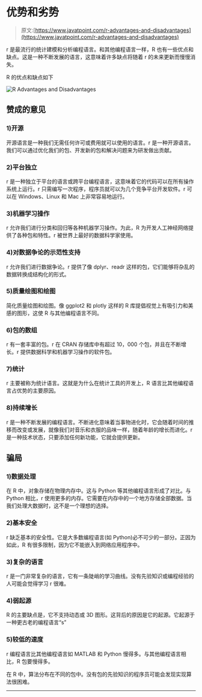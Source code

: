 # 优势和劣势

> 原文:[https://www.javatpoint.com/r-advantages-and-disadvantages](https://www.javatpoint.com/r-advantages-and-disadvantages)

r 是最流行的统计建模和分析编程语言。和其他编程语言一样，R 也有一些优点和缺点。这是一种不断发展的语言，这意味着许多缺点将随着 r 的未来更新而慢慢消失。

R 的优点和缺点如下

![R Advantages and Disadvantages](../Images/d5e63825b9d7b059bcbbc6427af78a89.png)

## 赞成的意见

### 1)开源

开源语言是一种我们无需任何许可或费用就可以使用的语言。r 是一种开源语言。我们可以通过优化我们的包、开发新的包和解决问题来为研发做出贡献。

### 2)平台独立

r 是一种独立于平台的语言或跨平台编程语言，这意味着它的代码可以在所有操作系统上运行。r 只需编写一次程序，程序员就可以为几个竞争平台开发软件。r 可以在 Windows、Linux 和 Mac 上非常容易地运行。

### 3)机器学习操作

r 允许我们进行分类和回归等各种机器学习操作。为此，R 为开发人工神经网络提供了各种包和特性。r 被世界上最好的数据科学家使用。

### 4)对数据争论的示范性支持

r 允许我们进行数据争论。r 提供了像 dplyr、readr 这样的包，它们能够将杂乱的数据转换成结构化的形式。

### 5)质量绘图和绘图

简化质量绘图和绘图。像 ggplot2 和 plotly 这样的 R 库提倡视觉上有吸引力和美感的图形，这使 R 与其他编程语言不同。

### 6)包的数组

r 有一套丰富的包。r 在 CRAN 存储库中有超过 10，000 个包，并且在不断增长。r 提供数据科学和机器学习操作的软件包。

### 7)统计

r 主要被称为统计语言。这就是为什么在统计工具的开发上，R 语言比其他编程语言占优势的主要原因。

### 8)持续增长

r 是一种不断发展的编程语言。不断进化意味着当事物进化时，它会随着时间的推移而改变或发展，就像我们对音乐和衣服的品味一样，随着年龄的增长而进化。r 是一种技术状态，只要添加任何新功能，它就会提供更新。

## 骗局

### 1)数据处理

在 R 中，对象存储在物理内存中。这与 Python 等其他编程语言形成了对比。与 Python 相比，r 使用更多的内存。它需要在内存中的一个地方存储全部数据。当我们处理大数据时，这不是一个理想的选择。

### 2)基本安全

r 缺乏基本的安全性。它是大多数编程语言(如 Python)必不可少的一部分。正因为如此，R 有很多限制，因为它不能嵌入到网络应用程序中。

### 3)复杂的语言

r 是一门非常复杂的语言，它有一条陡峭的学习曲线。没有先验知识或编程经验的人可能会觉得学习 r 很难。

### 4)弱起源

R 的主要缺点是，它不支持动态或 3D 图形。这背后的原因是它的起源。它起源于一种更古老的编程语言“s”

### 5)较低的速度

r 编程语言比其他编程语言如 MATLAB 和 Python 慢得多。与其他编程语言相比，R 包要慢得多。

在 R 中，算法分布在不同的包中。没有包的先验知识的程序员可能会发现实现算法很困难。

* * *